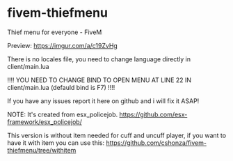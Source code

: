 # fivem-thiefmenu
Thief menu for everyone - FiveM

Preview: https://imgur.com/a/c19ZvHg

There is no locales file, you need to change language directly in client/main.lua

!!!! YOU NEED TO CHANGE BIND TO OPEN MENU AT LINE 22 IN client/main.lua (defauld bind is F7) !!!!

If you have any issues report it here on github and i will fix it ASAP!

NOTE: It's created from esx_policejob. https://github.com/esx-framework/esx_policejob/

This version is without item needed for cuff and uncuff player, if you want to have it with item you can use this: https://github.com/cshonza/fivem-thiefmenu/tree/withitem

